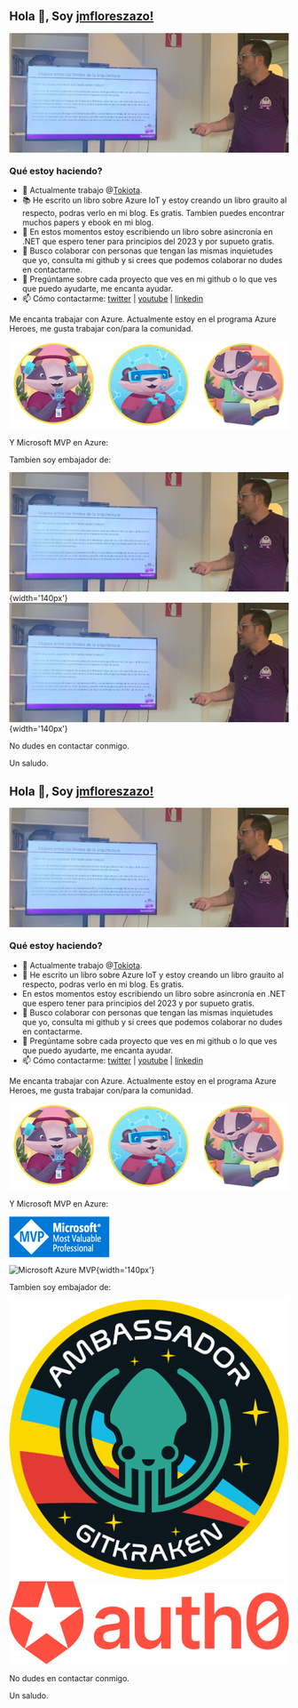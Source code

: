 ## Hola 👋, Soy [jmfloreszazo!](https://www.linkedin.com/in/jmfloreszazo/)

<img align="center" alt="me" src="https://github.com/jmfloreszazo/jmfloreszazo/blob/main/.assets/banner.jpg"/>

### Qué estoy haciendo?

- 🔭 Actualmente trabajo @[Tokiota](https://twitter.com/tokiota_IT).
- 📚 He escrito un libro sobre Azure IoT y estoy creando un libro grauito al respecto, podras verlo en mi blog. Es gratis. Tambien puedes encontrar muchos papers y ebook en mi blog.
- 📖 En estos momentos estoy escribiendo un libro sobre asincronía en .NET que espero tener para principios del 2023 y por supueto gratis.
- 👯 Busco colaborar con personas que tengan las mismas inquietudes que yo, consulta mi github y si crees que podemos colaborar no dudes en contactarme.
- 💬 Pregúntame sobre cada proyecto que ves en mi github o lo que ves que puedo ayudarte, me encanta ayudar.
- 📫 Cómo contactarme: [twitter](https://twitter.com/jmfloreszazo) | [youtube](https://www.youtube.com/channel/UCloqpGxXA6j_YnxVGPcg_Zg) | [linkedin](https://www.linkedin.com/in/jmfloreszazo/)

Me encanta trabajar con Azure. Actualmente estoy en el programa Azure Heroes, me gusta trabajar con/para la comunidad.

<img align="center" alt="me" src="https://github.com/jmfloreszazo/jmfloreszazo/blob/main/.assets/AzureHeroesBadgets.png"/>

Y Microsoft MVP en Azure:

Tambien soy embajador de: 

![GitKraken Ambassador](https://github.com/jmfloreszazo/jmfloreszazo/blob/main/.assets/banner.jpg){width='140px'}
![GitKraken Ambassador](https://github.com/jmfloreszazo/jmfloreszazo/blob/main/.assets/banner.jpg){width='140px'}
  
No dudes en contactar conmigo.

Un saludo.


## Hola 👋, Soy [jmfloreszazo!](https://www.linkedin.com/in/jmfloreszazo/)

<img align="center" alt="me" src="https://github.com/jmfloreszazo/jmfloreszazo/blob/main/.assets/banner.jpg"/>

### Qué estoy haciendo?

- 🔭 Actualmente trabajo @[Tokiota](https://twitter.com/tokiota_IT).
- 🌱 He escrito un libro sobre Azure IoT y estoy creando un libro grauito al respecto, podras verlo en mi blog. Es gratis.
-  En estos momentos estoy escribiendo un libro sobre asincronía en .NET que espero tener para principios del 2023 y por supueto gratis.
- 👯 Busco colaborar con personas que tengan las mismas inquietudes que yo, consulta mi github y si crees que podemos colaborar no dudes en contactarme.
- 💬 Pregúntame sobre cada proyecto que ves en mi github o lo que ves que puedo ayudarte, me encanta ayudar.
- 📫 Cómo contactarme: [twitter](https://twitter.com/jmfloreszazo) | [youtube](https://www.youtube.com/channel/UCloqpGxXA6j_YnxVGPcg_Zg) | [linkedin](https://www.linkedin.com/in/jmfloreszazo/)

Me encanta trabajar con Azure. Actualmente estoy en el programa Azure Heroes, me gusta trabajar con/para la comunidad.

<img align="center" alt="me" src="https://github.com/jmfloreszazo/jmfloreszazo/blob/main/.assets/AzureHeroesBadgets.png"/>

Y Microsoft MVP en Azure:

<img align="center" alt="Azure MVP" src="https://github.com/jmfloreszazo/jmfloreszazo/blob/main/.assets/MVP_Badge_Horizontal_Preferred_Blue3005_RGB.png"/>

![Microsoft Azure MVP](MVP_Badge_Horizontal_Preferred_Blue3005_RGB){width='140px'}
</p>

Tambien soy embajador de:

<p align="center">
<img alt="GithKraken Ambassador" src="https://github.com/jmfloreszazo/jmfloreszazo/blob/main/.assets/gk.png"/>
<img alt="Auth0 Ambassador" src="https://github.com/jmfloreszazo/jmfloreszazo/blob/main/.assets/brand-evolution_logo_Auth0_horizontal_organge.png"/>
</p">

No dudes en contactar conmigo.

Un saludo.

